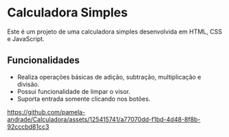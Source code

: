 # Calculadora Simples

Este é um projeto de uma calculadora simples desenvolvida em HTML, CSS e JavaScript.

## Funcionalidades

- Realiza operações básicas de adição, subtração, multiplicação e divisão.
- Possui funcionalidade de limpar o visor.
- Suporta entrada somente clicando nos botões.




https://github.com/pamela-andrade/Calculadora/assets/125415741/a77070dd-f1bd-4d48-8f8b-92cccbd81cc3

